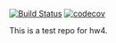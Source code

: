 [![Build Status](https://travis-ci.org/homework36/cs107test.svg?branch=main)](https://travis-ci.org/homework36/cs107test)
[![codecov](https://codecov.io/gh/homework36/cs107test/branch/main/graph/badge.svg?token=8HLKPRMBP8)](undefined)

This is a test repo for hw4.
